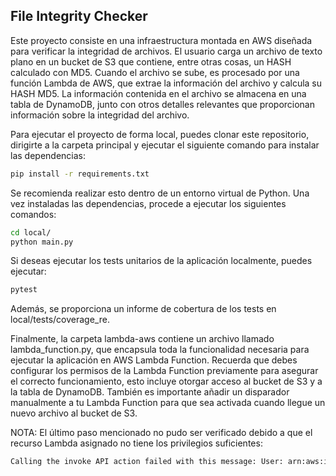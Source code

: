 ## File Integrity Checker

Este proyecto consiste en una infraestructura montada en AWS diseñada para verificar la integridad de archivos. El usuario carga un archivo de texto plano en un bucket de S3 que contiene, entre otras cosas, un HASH calculado con MD5. Cuando el archivo se sube, es procesado por una función Lambda de AWS, que extrae la información del archivo y calcula su HASH MD5. La información contenida en el archivo se almacena en una tabla de DynamoDB, junto con otros detalles relevantes que proporcionan información sobre la integridad del archivo.

Para ejecutar el proyecto de forma local, puedes clonar este repositorio, dirigirte a la carpeta principal y ejecutar el siguiente comando para instalar las dependencias:

```bash
pip install -r requirements.txt
```

Se recomienda realizar esto dentro de un entorno virtual de Python. Una vez instaladas las dependencias, procede a ejecutar los siguientes comandos:

```bash
cd local/
python main.py
```

Si deseas ejecutar los tests unitarios de la aplicación localmente, puedes ejecutar:

```bash
pytest
```

Además, se proporciona un informe de cobertura de los tests en local/tests/coverage_re.

Finalmente, la carpeta lambda-aws contiene un archivo llamado lambda_function.py, que encapsula toda la funcionalidad necesaria para ejecutar la aplicación en AWS Lambda Function. Recuerda que debes configurar los permisos de la Lambda Function previamente para asegurar el correcto funcionamiento, esto incluye otorgar acceso al bucket de S3 y a la tabla de DynamoDB. También es importante añadir un disparador manualmente a tu Lambda Function para que sea activada cuando llegue un nuevo archivo al bucket de S3.

NOTA: El último paso mencionado no pudo ser verificado debido a que el recurso Lambda asignado no tiene los privilegios suficientes:

```bash
Calling the invoke API action failed with this message: User: arn:aws:iam::223690032992:user/luis-david is not authorized to perform: lambda:InvokeFunction on resource: arn:aws:lambda:us-east-1:223690032992:function:ai-technical-test-luis-david because no identity-based policy allows the lambda:InvokeFunction action
```
